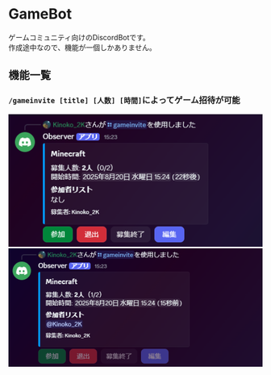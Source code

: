 # GameBot
ゲームコミュニティ向けのDiscordBotです。<br>
作成途中なので、機能が一個しかありません。

## 機能一覧
### `/gameinvite [title] [人数] [時間]`によってゲーム招待が可能
![alt text](images/gm_1.png)
![alt text](images/gm_2.png)
